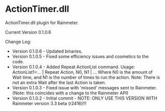 # ActionTimer.dll
ActionTimer.dll plugin for Rainmeter.

Current Version 0.1.0.6

Change Log:
* Version 0.1.0.6 - Updated binaries.
* Version 0.1.0.5 - Fixed some efficiency issues and cosmetics to the code.
* Version 0.1.0.4 - Added Repeat ActionList command. Usage: ActionList1=... | Repeat Action, N0, N1 | ...  Where N0 is the amount of Wait time, and N1 is the number of times to run the action. Note: There is not an extra Wait after the last Action is taken.
* Version 0.1.0.3 - Fixed issue with 'missed' messages sent to Rainmeter. (Note: this coincides with a change to the Rainmeter API)
* Version 0.1.0.2 - Initial commit - NOTE: ONLY USE THIS VERSION WITH Rainmeter version 3.3 beta (r2416)!!!